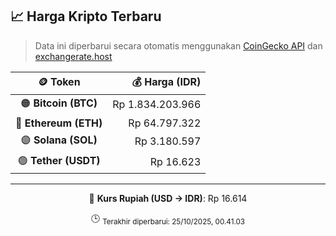 

<!-- HARGA_KRIPTO -->
## 📈 Harga Kripto Terbaru

> Data ini diperbarui secara otomatis menggunakan [CoinGecko API](https://www.coingecko.com/) dan [exchangerate.host](https://exchangerate.host/)

<div align="center">

| 🪙 Token | 💰 Harga (IDR) |
|:------:|---------------:|
| 🟠 **Bitcoin (BTC)**   | Rp 1.834.203.966 |
| 🔵 **Ethereum (ETH)**  | Rp 64.797.322 |
| 🟣 **Solana (SOL)**    | Rp 3.180.597 |
| 🟢 **Tether (USDT)**   | Rp 16.623 |

---

💱 **Kurs Rupiah (USD → IDR)**: Rp 16.614

🕒 <sub>Terakhir diperbarui: 25/10/2025, 00.41.03</sub>

</div>
<!-- /HARGA_KRIPTO -->